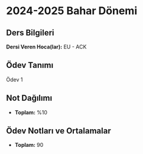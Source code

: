 # 2024-2025 Bahar Dönemi

## Ders Bilgileri
**Dersi Veren Hoca(lar):** EU - ACK

## Ödev Tanımı
Ödev 1

## Not Dağılımı
* **Toplam:** %10

## Ödev Notları ve Ortalamalar
- **Toplam:** 90



 